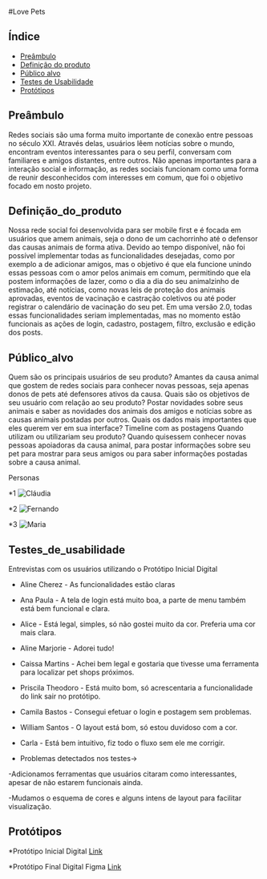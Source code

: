 #Love Pets

## Índice

* [Preâmbulo](#preâmbulo)
* [Definição do produto](#definição_do_produto)
* [Público alvo](#público_alvo)
* [Testes de Usabilidade](#testes_de_usabilidade)
* [Protótipos](#protótipos)

## Preâmbulo

Redes sociais são uma forma muito importante de conexão entre pessoas no século XXI. Através delas, usuários lêem notícias sobre o mundo, encontram eventos interessantes para o seu perfil, conversam com familiares e amigos distantes, entre outros.
Não apenas importantes para a interação social e informação, as redes sociais funcionam como uma forma de reunir desconhecidos com interesses em comum, que foi o objetivo focado em nosto projeto.

## Definição_do_produto

Nossa rede social foi desenvolvida para ser mobile first e é focada em usuários que amem animais, seja o dono de um cachorrinho até o defensor das causas animais de forma ativa. 
Devido ao tempo disponível, não foi possível implementar todas as funcionalidades desejadas, como por exemplo a de adicionar amigos, mas o objetivo é que ela funcione unindo essas pessoas com o amor pelos animais em comum, permitindo que ela postem informações de lazer, como o dia a dia do seu animalzinho de estimação, até notícias, como novas leis de proteção dos animais aprovadas, eventos de vacinação e castração coletivos ou até poder registrar o calendário de vacinação do seu pet.
Em uma versão 2.0, todas essas funcionalidades seriam implementadas, mas no momento estão funcionais as ações de login, cadastro, postagem, filtro, exclusão e edição dos posts.

## Público_alvo

Quem são os principais usuários de seu produto?
	Amantes da causa animal que gostem de redes sociais para conhecer novas pessoas, seja apenas donos de pets até defensores ativos da causa.
Quais são os objetivos de seu usuário com relação ao seu produto?
	Postar novidades sobre seus animais e saber as novidades dos animais dos amigos e notícias sobre as causas animais postadas por outros.
Quais os dados mais importantes que eles querem ver em sua interface?
	Timeline com as postagens
Quando utilizam ou utilizariam seu produto?
    Quando quisessem conhecer novas pessoas apoiadoras da causa animal, para postar informações sobre seu pet para mostrar para seus amigos ou para saber informações postadas sobre a causa animal.

Personas

*1
![Cláudia](public/img/Claudia.png)

*2
![Fernando](public/img/Fernando.png)

*3
![Maria](public/img/maria.png)
		

## Testes_de_usabilidade

Entrevistas com os usuários utilizando o Protótipo Inicial Digital

* Aline Cherez - As funcionalidades estão claras
* Ana Paula - A tela de login está muito boa, a parte de menu também está bem funcional e clara.
* Alice - Está legal, simples, só não gostei muito da cor. Preferia uma cor mais clara.
* Aline Marjorie - Adorei tudo!
* Caissa Martins - Achei bem legal e gostaria que tivesse uma ferramenta para localizar pet shops próximos.
* Priscila Theodoro - Está muito bom, só acrescentaria a funcionalidade do link sair no protótipo.
* Camila Bastos - Consegui efetuar o login e postagem sem problemas.
* William Santos - O layout está bom, só estou duvidoso com a cor.
* Carla - Está bem intuitivo, fiz todo o fluxo sem ele me corrigir.

* Problemas detectados nos testes->

-Adicionamos ferramentas que usuários citaram como interessantes, apesar de não estarem funcionais ainda.

-Mudamos o esquema de cores e alguns intens de layout para facilitar visualização.

## Protótipos

*Protótipo Inicial Digital
[Link](https://marvelapp.com/project/3867485/)

*Protótipo Final Digital Figma
[Link](https://www.figma.com/file/Xcb5UMGFZmNWveJYF1mdXu3L/Love-Pets?node-id=0%3A1)


